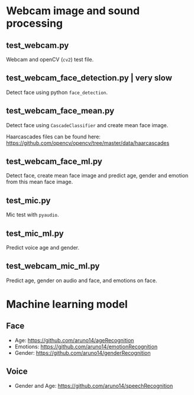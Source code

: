 # Webcam image and sound processing
## test_webcam.py
Webcam and openCV (`cv2`) test file.

## test_webcam_face_detection.py | very slow
Detect face using python `face_detection`.

## test_webcam_face_mean.py
Detect face using `CascadeClassifier` and create mean face image.

Haarcascades files can be found here: https://github.com/opencv/opencv/tree/master/data/haarcascades


## test_webcam_face_ml.py
Detect face, create mean face image and predict age, gender and emotion from this mean face image.

## test_mic.py
Mic test with `pyaudio`.

## test_mic_ml.py
Predict voice age and gender.

## test_webcam_mic_ml.py
Predict age, gender on audio and face, and emotions on face.

# Machine learning model
## Face
* Age: https://github.com/aruno14/ageRecognition
* Emotions: https://github.com/aruno14/emotionRecognition
* Gender: https://github.com/aruno14/genderRecognition
## Voice
* Gender and Age: https://github.com/aruno14/speechRecognition
